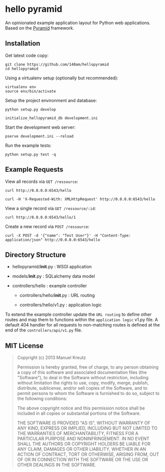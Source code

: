 # hello pyramid

An opinionated example application layout for Python web applications. Based on the [Pyramid](http://docs.pylonsproject.org/projects/pyramid/en/latest/) framework.


## Installation

Get latest code copy:

    git clone https://github.com/140am/hellopyramid
    cd hellopyramid

Using a virtualenv setup (optionally but recommended):

    virtualenv env
    source env/bin/activate


Setup the project environment and database:

    python setup.py develop

    initialize_hellopyramid_db development.ini

Start the development web server:

    pserve development.ini --reload

Run the example tests:

    python setup.py test -q


## Example Requests

View all records via `GET /ressource`:

    curl http://0.0.0.0:6543/hello

    curl -H 'X-Requested-With: XMLHttpRequest' http://0.0.0.0:6543/hello

View a single record via `GET /ressource/:id`:

    curl http://0.0.0.0:6543/hello/1

Create a new record via `POST /ressource`:

    curl -X POST -d '{"name": "Test User"}' -H "Content-Type: application/json" http://0.0.0.0:6543/hello


## Directory Structure

* hellopyramid/__init__.py : WSGI application

* models/__init__.py : SQLalchemy data model

* controllers/hello : example controller

    * controllers/hello/__init__.py : URL routing

    * controllers/hello/v1.py : application logic


To extend the example controller update the `URL routing` to define other routes and map them to functions within the `application logic` v1.py file. A default 404 handler for all requests to non-matching routes is defined at the end of the `controllers/api/v1.py` file.


## MIT License

> Copyright (c) 2013 Manuel Kreutz
> 
> Permission is hereby granted, free of charge, to any person
> obtaining a copy of this software and associated documentation files
> (the "Software"), to deal in the Software without restriction,
> including without limitation the rights to use, copy, modify, merge,
> publish, distribute, sublicense, and/or sell copies of the Software,
> and to permit persons to whom the Software is furnished to do so,
> subject to the following conditions: 
>
> The above copyright notice and this permission notice shall be
> included in all copies or substantial portions of the Software. 
> 
> THE SOFTWARE IS PROVIDED "AS IS", WITHOUT WARRANTY OF ANY KIND,
> EXPRESS OR IMPLIED, INCLUDING BUT NOT LIMITED TO THE WARRANTIES OF
> MERCHANTABILITY, FITNESS FOR A PARTICULAR PURPOSE AND
> NONINFRINGEMENT. IN NO EVENT SHALL THE AUTHORS OR COPYRIGHT HOLDERS
> BE LIABLE FOR ANY CLAIM, DAMAGES OR OTHER LIABILITY, WHETHER IN AN
> ACTION OF CONTRACT, TORT OR OTHERWISE, ARISING FROM, OUT OF OR IN
> CONNECTION WITH THE SOFTWARE OR THE USE OR OTHER DEALINGS IN THE
> SOFTWARE. 